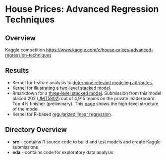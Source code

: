 House Prices: Advanced Regression Techniques
==================================================

## Overview
Kaggle competition https://www.kaggle.com/c/house-prices-advanced-regression-techniques


## Results
* Kernel for feature analysis to [determine relevant modeling attributes](https://www.kaggle.com/jimthompson/house-prices-advanced-regression-techniques/boruta-feature-importance-analysis).
* Kernel for illustrating a [two-level stacked model](https://www.kaggle.com/jimthompson/house-prices-advanced-regression-techniques/ensemble-model-stacked-model-example).  
* Rmarkdown for a [three-level stacked model](https://github.com/jimthompson5802/kaggle-HousePrice/blob/master/src/stack_model/stack_model3.Rmd).  Submission from this model placed 202 ([JMT5802](https://www.kaggle.com/jimthompson)) out of 4,915 teams on the private leaderboard.  Top 4% finisher (preliminary).  This [page](https://github.com/jimthompson5802/kaggle-HousePrice/wiki) shows the high-level structure of the model.
* Kernel for R-based [regularized linear regression](https://www.kaggle.com/jimthompson/house-prices-advanced-regression-techniques/regularized-linear-models-in-r).


## Directory Overview
* **src** - contains R source code to build and test models and create Kaggle submissions
* **eda** - contains code for exploratory data analysis



